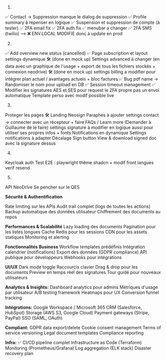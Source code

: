 1.
✅ Contact -> Suppression manque le dialog de suppression
✅  Profile summary à repenser en logique
✅  Suspension et suppression de compte (à tester)
✅ 2FA email fix
✅ 2FA auth fix
✅ menubar a changer
✅ 2FA SMS (twilio) --> ❌  ENV.LOCAL MODIFIE donc à update en prod

2.
✅ Add overview new status (cancelled)
✅  Page subscription et layout settings dynamique
🛠️  (done en mock up) Settings advanced à changer (en data avec un graphique de l'usage + export de tous les fichiers stockés + connexion neodrive)
🛠️ (done en mock up) settings billing a modifier pour intégrer plan actuel / avantages actuels + bloc factures 
✅ Bug pdf name -> Randomiser le nom pour upload en DB
✅ Session timeout management
✅ Modifier les signatures AES et SES pour request le 2FA propre pas un envoi automatique
 Template perso avec modif possible live

3.
 Proteger les pages
🛠️ Landing Neosign
 Paraphes à ajouter
 settings contact -> connecter avec un récepteur + faire FAQs / Learn more (Demander à Guillaume de le faire)
 settings signature à modifier en logique aussi pour utiliser ses propres infos + fonts
 Notifications en dynamique
 Settings notifications à adapter
 Décalage Sign button
 View & download signed doc avec la signature dessus

4.
 Keycloak auth
 Test E2E : playwright
 thème shadcn + modif front
 langues
 verif resend

5.
 API NeoDrive
 Se pencher sur le QES


**Sécurité & Authentification**

 Rate limiting sur les APIs
 Audit trail complet (logs de toutes les actions)
 Backup automatique des données utilisateur
 Chiffrement des documents au repos

**Performances & Scalabilité**
 Lazy loading des documents
 Pagination pour les listes longues
 Cache Redis pour les sessions
 CDN pour les assets statiques
 Monitoring et alerting

**Fonctionnalités Business**
 Workflow templates prédéfinis
 Intégration calendrier (notifications)
 Export des données (GDPR compliance)
 API publique pour développeurs
 Webhooks pour intégrations

**UI/UX**
 Dark mode toggle
 Raccourcis clavier
 Drag & drop pour les documents
 Preview en temps réel des signatures
 Tour guidé pour nouveaux utilisateurs

**Analytics & Insights:**
 Dashboard analytics pour admins
 Métriques d'usage par utilisateur
 A/B testing framework
 Heatmaps pour UX
 Conversion funnel tracking

**Intégrations:**
 Google Workspace / Microsoft 365
 CRM (Salesforce, HubSpot)
 Storage (AWS S3, Google Cloud)
 Payment gateways (Stripe, PayPal)
 SSO (SAML, OAuth)

**Compliant:**
 GDPR data export/delete
 Cookie consent management
 Terms of service versioning
 Legal document templates
 Compliance reporting

**Infra:**
✅ CI/CD pipeline complet
 Infrastructure as Code (Terraform)
 Monitoring (Prometheus/Grafana)
 Log aggregation (ELK stack)
 Disaster recovery plan